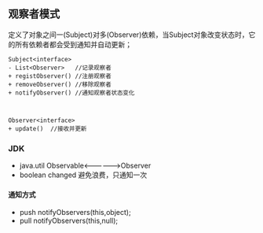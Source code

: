 ## 观察者模式

定义了对象之间一(Subject)对多(Observer)依赖，当Subject对象改变状态时，它的所有依赖者都会受到通知并自动更新；
```
Subject<interface>
- List<Observer>   //记录观察者                 
+ registObserver() //注册观察者
+ removeObserver() //移除观察者
+ notifyObserver() //通知观察者状态变化



Observer<interface>
+ update()  //接收并更新
```


### JDK 
* java.util  Observable<------>Observer
* boolean changed 避免浪费，只通知一次

#### 通知方式 
* push
    notifyObservers(this,object);  
* pull
    notifyObservers(this,null);  
